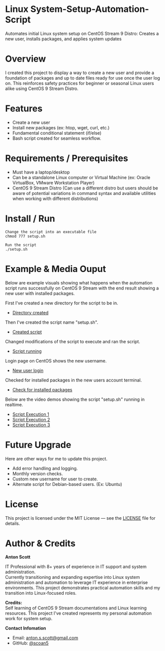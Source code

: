 # Linux System-Setup-Automation-Script

 Automates initial Linux system setup on CentOS Stream 9 Distro: Creates a new user, installs packages, and applies system updates

# Overview 

 I created this project to display a way to create a new user and provide a foundation of packages and up to date files ready for use once the user log on. This reinforces safety practices for beginner or seasonal Linux users alike using CentOS 9 Stream Distro.

# Features

* Create a new user 
* Install new packages (ex: htop, wget, curl, etc.)
* Fundamental conditional statement (if/else)
* Bash script created for seamless workflow.

# Requirements / Prerequisites

* Must have a laptop/desktop
* Can be a standalone Linux computer or Virtual Machine (ex: Oracle VirtualBox, VMware Workstation Player)
* CentOS 9 Stream Distro (Can use a different distro but users should be aware of potential variations in command syntax and available utilities when working with different distributions)

# Install / Run

```
Change the script into an executable file
chmod 777 setup.sh
```
```
Run the script 
./setup.sh
```

# Example & Media Ouput

Below are example visuals showing what happens when the automation script runs successfully on CentOS 9 Stream with the end result showing a new user with installed packages.


First I've created a new directory for the script to be in.
- [Directory created](screenshots/Create-Directory.png)

Then I've created the script name "setup.sh".
- [Created script](screenshots/Script-File-Created.png)

Changed modifications of the script to execute and ran the script.
- [Script running](screenshots/Execute-Script.png)

Login page on CentOS shows the new username.
- [New user login](screenshots/New-User-Created.png)

Checked for installed packages in the new users account terminal.
- [Check for installed packages](screenshots/Checked-Packages-Installed.png)

Below are the video demos showing the script "setup.sh" running in realtime.
- [Script Execution 1](screenshots/Script-Run-1.gif)
- [Script Execution 2](screenshots/Script-Run-2.gif)
- [Script Execution 3](screenshots/Script-Run-3.gif)


# Future Upgrade

Here are other ways for me to update this project.

- Add error handling and logging.
- Monthly version checks.
- Custom new username for user to create.
- Alternate script for Debian-based users. (Ex: Ubuntu)

  
# License 

This project is licensed under the MIT License — see the [LICENSE](LICENSE) file for details.

# Author & Credits

**Anton Scott**  

IT Professional with 8+ years of experience in IT support and system administration.  
Currently transitioning and expanding expertise into Linux system administration and automation to leverage IT experience in enterprise environments.
This project demonstrates practical automation skills and my transition into Linux-focused roles.

**Credits:**  
Self learning of CentOS 9 Stream documentations and Linux learning resources. This project I've created represents my personal automation work for system setup.

**Contact Infomation**
- Email: anton.s.scott@gmail.com
- GitHub: [@scoan5](https://github.com/scoan5)

